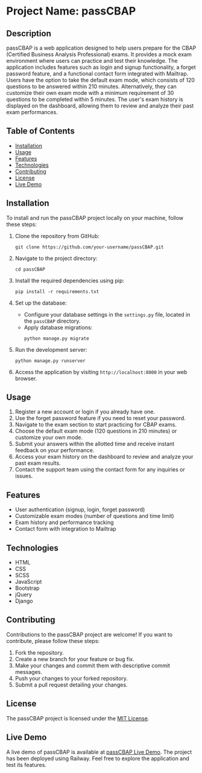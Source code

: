 # Project Name: passCBAP

## Description
passCBAP is a web application designed to help users prepare for the CBAP (Certified Business Analysis Professional) exams. It provides a mock exam environment where users can practice and test their knowledge. The application includes features such as login and signup functionality, a forget password feature, and a functional contact form integrated with Mailtrap. Users have the option to take the default exam mode, which consists of 120 questions to be answered within 210 minutes. Alternatively, they can customize their own exam mode with a minimum requirement of 30 questions to be completed within 5 minutes. The user's exam history is displayed on the dashboard, allowing them to review and analyze their past exam performances.

## Table of Contents
- [Installation](#installation)
- [Usage](#usage)
- [Features](#features)
- [Technologies](#technologies)
- [Contributing](#contributing)
- [License](#license)
- [Live Demo](#live-demo)

## Installation
To install and run the passCBAP project locally on your machine, follow these steps:

1. Clone the repository from GitHub:
   ```
   git clone https://github.com/your-username/passCBAP.git
   ```

2. Navigate to the project directory:
   ```
   cd passCBAP
   ```

3. Install the required dependencies using pip:
   ```
   pip install -r requirements.txt
   ```

4. Set up the database:
   - Configure your database settings in the `settings.py` file, located in the `passCBAP` directory.
   - Apply database migrations:
     ```
     python manage.py migrate
     ```

5. Run the development server:
   ```
   python manage.py runserver
   ```

6. Access the application by visiting `http://localhost:8000` in your web browser.

## Usage
1. Register a new account or login if you already have one.
2. Use the forget password feature if you need to reset your password.
3. Navigate to the exam section to start practicing for CBAP exams.
4. Choose the default exam mode (120 questions in 210 minutes) or customize your own mode.
5. Submit your answers within the allotted time and receive instant feedback on your performance.
6. Access your exam history on the dashboard to review and analyze your past exam results.
7. Contact the support team using the contact form for any inquiries or issues.

## Features
- User authentication (signup, login, forget password)
- Customizable exam modes (number of questions and time limit)
- Exam history and performance tracking
- Contact form with integration to Mailtrap

## Technologies
- HTML
- CSS
- SCSS
- JavaScript
- Bootstrap
- jQuery
- Django

## Contributing
Contributions to the passCBAP project are welcome! If you want to contribute, please follow these steps:

1. Fork the repository.
2. Create a new branch for your feature or bug fix.
3. Make your changes and commit them with descriptive commit messages.
4. Push your changes to your forked repository.
5. Submit a pull request detailing your changes.

## License
The passCBAP project is licensed under the [MIT License](https://opensource.org/licenses/MIT).

## Live Demo
A live demo of passCBAP is available at [passCBAP Live Demo](https://web-production-be78.up.railway.app/). The project has been deployed using Railway. Feel free to explore the application and test its features.

